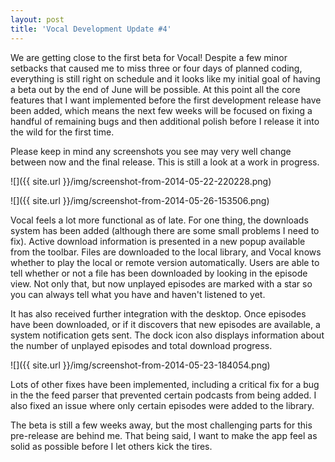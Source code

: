 ```yaml
---
layout: post
title: 'Vocal Development Update #4'
---
```

We are getting close to the first beta for Vocal! Despite a few minor setbacks that caused me to miss three or four days of planned coding, everything is still right on schedule and it looks like my initial goal of having a beta out by the end of June will be possible. At this point all the core features that I want implemented before the first development release have been added, which means the next few weeks will be focused on fixing a handful of remaining bugs and then additional polish before I release it into the wild for the first time.

Please keep in mind any screenshots you see may very well change between now and the final release. This is still a look at a work in progress.

![]({{ site.url }}/img/screenshot-from-2014-05-22-220228.png)

![]({{ site.url }}/img/screenshot-from-2014-05-26-153506.png)

Vocal feels a lot more functional as of late. For one thing, the downloads system has been added (although there are some small problems I need to fix). Active download information is presented in a new popup available from the toolbar. Files are downloaded to the local library, and Vocal knows whether to play the local or remote version automatically. Users are able to tell whether or not a file has been downloaded by looking in the episode view. Not only that, but now unplayed episodes are marked with a star so you can always tell what you have and haven't listened to yet.

It has also received further integration with the desktop. Once episodes have been downloaded, or if it discovers that new episodes are available, a system notification gets sent. The dock icon also displays information about the number of unplayed episodes and total download progress.

![]({{ site.url }}/img/screenshot-from-2014-05-23-184054.png)

Lots of other fixes have been implemented, including a critical fix for a bug in the the feed parser that prevented certain podcasts from being added. I also fixed an issue where only certain episodes were added to the library.

The beta is still a few weeks away, but the most challenging parts for this pre-release are behind me. That being said, I want to make the app feel as solid as possible before I let others kick the tires.
